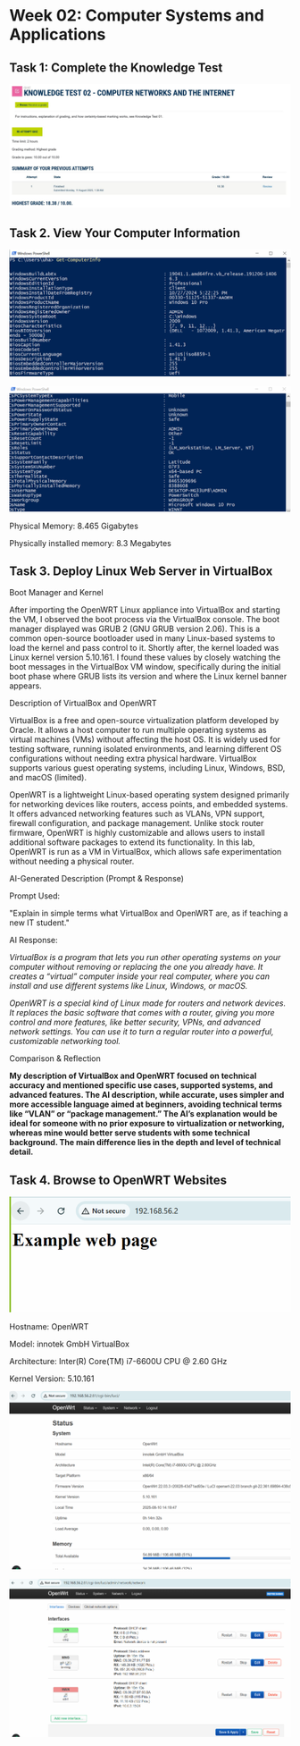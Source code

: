 # Week 02: Computer Systems and Applications

## Task 1: Complete the Knowledge Test 

![Test Week 02 ](./images/Week2_knowledgetest.JPG)

## Task 2. View Your Computer Information 

![ComputerInfo](./images/week2task2-computerinfo.PNG)

![ComputerInfo](./images/week2task2-computerinfo2.PNG)

Physical Memory: 8.465 Gigabytes

Physically installed memory: 8.3 Megabytes

## Task 3. Deploy Linux Web Server in VirtualBox

Boot Manager and Kernel

After importing the OpenWRT Linux appliance into VirtualBox and starting the VM, I observed the boot process via the VirtualBox console. The boot manager displayed was GRUB 2 (GNU GRUB version 2.06). This is a common open-source bootloader used in many Linux-based systems to load the kernel and pass control to it. Shortly after, the kernel loaded was Linux kernel version 5.10.161. I found these values by closely watching the boot messages in the VirtualBox VM window, specifically during the initial boot phase where GRUB lists its version and where the Linux kernel banner appears.

Description of VirtualBox and OpenWRT

VirtualBox is a free and open-source virtualization platform developed by Oracle. It allows a host computer to run multiple operating systems as virtual machines (VMs) without affecting the host OS. It is widely used for testing software, running isolated environments, and learning different OS configurations without needing extra physical hardware. VirtualBox supports various guest operating systems, including Linux, Windows, BSD, and macOS (limited).

OpenWRT is a lightweight Linux-based operating system designed primarily for networking devices like routers, access points, and embedded systems. It offers advanced networking features such as VLANs, VPN support, firewall configuration, and package management. Unlike stock router firmware, OpenWRT is highly customizable and allows users to install additional software packages to extend its functionality. In this lab, OpenWRT is run as a VM in VirtualBox, which allows safe experimentation without needing a physical router.

AI-Generated Description (Prompt & Response)

Prompt Used:

"Explain in simple terms what VirtualBox and OpenWRT are, as if teaching a new IT student."

AI Response:

_VirtualBox is a program that lets you run other operating systems on your computer without removing or replacing the one you already have. It creates a “virtual” computer inside your real computer, where you can install and use different systems like Linux, Windows, or macOS._

_OpenWRT is a special kind of Linux made for routers and network devices. It replaces the basic software that comes with a router, giving you more control and more features, like better security, VPNs, and advanced network settings. You can use it to turn a regular router into a powerful, customizable networking tool._

Comparison & Reflection

__My description of VirtualBox and OpenWRT focused on technical accuracy and mentioned specific use cases, supported systems, and advanced features. The AI description, while accurate, uses simpler and more accessible language aimed at beginners, avoiding technical terms like “VLAN” or “package management.” The AI’s explanation would be ideal for someone with no prior exposure to virtualization or networking, whereas mine would better serve students with some technical background. The main difference lies in the depth and level of technical detail.__

## Task 4. Browse to OpenWRT Websites


![Open WRT](./images/Week2task4-openwrt.PNG)

Hostname: OpenWRT

Model: innotek GmbH VirtualBox

Architecture: Inter(R) Core(TM) i7-6600U CPU @ 2.60 GHz

Kernel Version: 5.10.161

![Open WRT](./images/Week2task4-management.PNG)

![Open WRT](./images/Week2task4-network.PNG)
